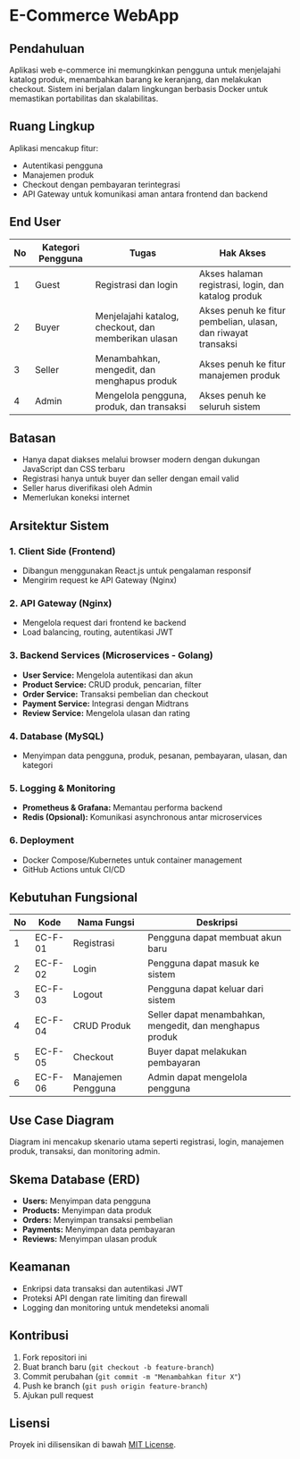 # E-Commerce WebApp

## Pendahuluan
Aplikasi web e-commerce ini memungkinkan pengguna untuk menjelajahi katalog produk, menambahkan barang ke keranjang, dan melakukan checkout. Sistem ini berjalan dalam lingkungan berbasis Docker untuk memastikan portabilitas dan skalabilitas.

## Ruang Lingkup
Aplikasi mencakup fitur:
- Autentikasi pengguna
- Manajemen produk
- Checkout dengan pembayaran terintegrasi
- API Gateway untuk komunikasi aman antara frontend dan backend

## End User

| No | Kategori Pengguna | Tugas | Hak Akses |
|----|------------------|-------|-----------|
| 1  | Guest | Registrasi dan login | Akses halaman registrasi, login, dan katalog produk |
| 2  | Buyer | Menjelajahi katalog, checkout, dan memberikan ulasan | Akses penuh ke fitur pembelian, ulasan, dan riwayat transaksi |
| 3  | Seller | Menambahkan, mengedit, dan menghapus produk | Akses penuh ke fitur manajemen produk |
| 4  | Admin | Mengelola pengguna, produk, dan transaksi | Akses penuh ke seluruh sistem |

## Batasan
- Hanya dapat diakses melalui browser modern dengan dukungan JavaScript dan CSS terbaru
- Registrasi hanya untuk buyer dan seller dengan email valid
- Seller harus diverifikasi oleh Admin
- Memerlukan koneksi internet

## Arsitektur Sistem
### 1. Client Side (Frontend)
- Dibangun menggunakan React.js untuk pengalaman responsif
- Mengirim request ke API Gateway (Nginx)

### 2. API Gateway (Nginx)
- Mengelola request dari frontend ke backend
- Load balancing, routing, autentikasi JWT

### 3. Backend Services (Microservices - Golang)
- **User Service:** Mengelola autentikasi dan akun
- **Product Service:** CRUD produk, pencarian, filter
- **Order Service:** Transaksi pembelian dan checkout
- **Payment Service:** Integrasi dengan Midtrans
- **Review Service:** Mengelola ulasan dan rating

### 4. Database (MySQL)
- Menyimpan data pengguna, produk, pesanan, pembayaran, ulasan, dan kategori

### 5. Logging & Monitoring
- **Prometheus & Grafana:** Memantau performa backend
- **Redis (Opsional):** Komunikasi asynchronous antar microservices

### 6. Deployment
- Docker Compose/Kubernetes untuk container management
- GitHub Actions untuk CI/CD

## Kebutuhan Fungsional

| No | Kode | Nama Fungsi | Deskripsi |
|----|------|------------|-----------|
| 1  | EC-F-01 | Registrasi | Pengguna dapat membuat akun baru |
| 2  | EC-F-02 | Login | Pengguna dapat masuk ke sistem |
| 3  | EC-F-03 | Logout | Pengguna dapat keluar dari sistem |
| 4  | EC-F-04 | CRUD Produk | Seller dapat menambahkan, mengedit, dan menghapus produk |
| 5  | EC-F-05 | Checkout | Buyer dapat melakukan pembayaran |
| 6  | EC-F-06 | Manajemen Pengguna | Admin dapat mengelola pengguna |

## Use Case Diagram
Diagram ini mencakup skenario utama seperti registrasi, login, manajemen produk, transaksi, dan monitoring admin.

## Skema Database (ERD)
- **Users:** Menyimpan data pengguna
- **Products:** Menyimpan data produk
- **Orders:** Menyimpan transaksi pembelian
- **Payments:** Menyimpan data pembayaran
- **Reviews:** Menyimpan ulasan produk

## Keamanan
- Enkripsi data transaksi dan autentikasi JWT
- Proteksi API dengan rate limiting dan firewall
- Logging dan monitoring untuk mendeteksi anomali

## Kontribusi
1. Fork repositori ini
2. Buat branch baru (`git checkout -b feature-branch`)
3. Commit perubahan (`git commit -m "Menambahkan fitur X"`)
4. Push ke branch (`git push origin feature-branch`)
5. Ajukan pull request

## Lisensi
Proyek ini dilisensikan di bawah [MIT License](LICENSE).

